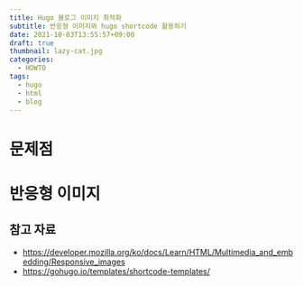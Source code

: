 ```yaml
---
title: Hugo 블로그 이미지 최적화
subtitle: 반응형 이미지와 hugo shortcode 활용하기
date: 2021-10-03T13:55:57+09:00
draft: true
thumbnail: lazy-cat.jpg
categories:
  - HOWTO
tags:
  - hugo
  - html
  - blog
---
```


# 문제점

# 반응형 이미지

## 참고 자료
- https://developer.mozilla.org/ko/docs/Learn/HTML/Multimedia_and_embedding/Responsive_images
- https://gohugo.io/templates/shortcode-templates/